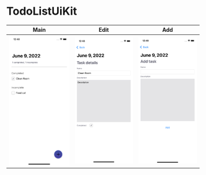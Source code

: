 # TodoListUiKit

| Main | Edit | Add |
| --- | --- | --- |
| ![alt text](https://github.com/diman240798/TodoListUiKit/blob/main/TodoListUiKit/readme_images/main.png) | ![alt text](https://github.com/diman240798/TodoListUiKit/blob/main/TodoListUiKit/readme_images/edit.png) | ![alt text](https://github.com/diman240798/TodoListUiKit/blob/main/TodoListUiKit/readme_images/add.png) |






